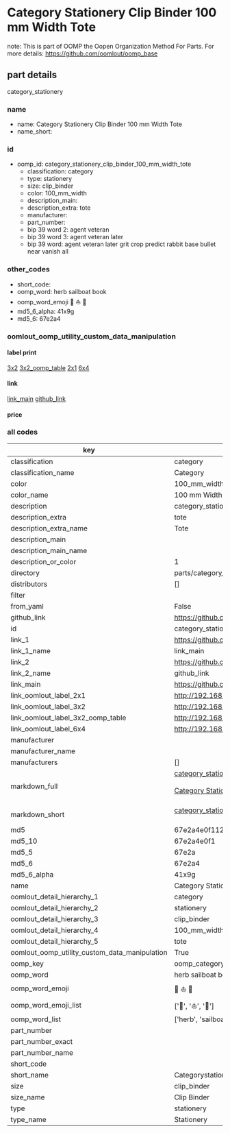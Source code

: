 # Category Stationery Clip Binder 100 mm Width Tote  

note: This is part of OOMP the Oopen Organization Method For Parts. For more details: https://github.com/oomlout/oomp_base

##  part details



category_stationery

### name
* name: Category Stationery Clip Binder 100 mm Width Tote
* name_short: 
### id
* oomp_id: category_stationery_clip_binder_100_mm_width_tote
  * classification: category
  * type: stationery
  * size: clip_binder
  * color: 100_mm_width
  * description_main: 
  * description_extra: tote
  * manufacturer: 
  * part_number: 
  * bip 39 word 2: agent veteran
  * bip 39 word 3: agent veteran later
  * bip 39 word: agent veteran later grit crop predict rabbit base bullet near vanish all

### other_codes
* short_code: 
* oomp_word: herb sailboat book
* oomp_word_emoji :herb: :sailboat: :book:
* md5_6_alpha: 41x9g
* md5_6: 67e2a4






### oomlout_oomp_utility_custom_data_manipulation
#### label print
[3x2](http://192.168.1.245:1112/?label=oomp%2041x9g)
[3x2_oomp_table](http://192.168.1.107:1112/?label=oomp%2041x9g)
[2x1](http://192.168.1.242:1112/?label=oomp%2041x9g)
[6x4](http://192.168.1.55:1112/?label=oomp%2041x9g)    

#### link

[link_main](https://github.com/oomlout/oomlout_oomp_current_version_messy/tree/main/parts/category_stationery_clip_binder_100_mm_width_tote) [github_link](https://github.com/oomlout/oomlout_oomp_part_src/tree/main/parts/category_stationery_clip_binder_100_mm_width_tote)                             

#### price







### all codes 
| key | value |  
| --- | --- |  
| classification | category |  
| classification_name | Category |  
| color | 100_mm_width |  
| color_name | 100 mm Width |  
| description | category_stationery |  
| description_extra | tote |  
| description_extra_name | Tote |  
| description_main |  |  
| description_main_name |  |  
| description_or_color | 1  |  
| directory | parts/category_stationery_clip_binder_100_mm_width_tote |  
| distributors | [] |  
| filter |  |  
| from_yaml | False |  
| github_link | https://github.com/oomlout/oomlout_oomp_part_src/tree/main/parts/category_stationery_clip_binder_100_mm_width_tote |  
| id | category_stationery_clip_binder_100_mm_width_tote |  
| link_1 | https://github.com/oomlout/oomlout_oomp_current_version_messy/tree/main/parts/category_stationery_clip_binder_100_mm_width_tote |  
| link_1_name | link_main |  
| link_2 | https://github.com/oomlout/oomlout_oomp_part_src/tree/main/parts/category_stationery_clip_binder_100_mm_width_tote |  
| link_2_name | github_link |  
| link_main | https://github.com/oomlout/oomlout_oomp_current_version_messy/tree/main/parts/category_stationery_clip_binder_100_mm_width_tote |  
| link_oomlout_label_2x1 | http://192.168.1.242:1112/?label=oomp%2041x9g |  
| link_oomlout_label_3x2 | http://192.168.1.245:1112/?label=oomp%2041x9g |  
| link_oomlout_label_3x2_oomp_table | http://192.168.1.107:1112/?label=oomp%2041x9g |  
| link_oomlout_label_6x4 | http://192.168.1.55:1112/?label=oomp%2041x9g |  
| manufacturer |  |  
| manufacturer_name |  |  
| manufacturers | [] |  
| markdown_full | [category_stationery_clip_binder_100_mm_width_tote](https://github.com/oomlout/oomlout_oomp_current_version_messy/tree/main/parts/category_stationery_clip_binder_100_mm_width_tote)<br>[](https://github.com/oomlout/oomlout_oomp_current_version_messy/tree/main/parts/category_stationery_clip_binder_100_mm_width_tote)<br>[Category Stationery Clip Binder 100 Mm Width Tote](https://github.com/oomlout/oomlout_oomp_current_version_messy/tree/main/parts/category_stationery_clip_binder_100_mm_width_tote)<br><br> |  
| markdown_short | [category_stationery_clip_binder_100_mm_width_tote](https://github.com/oomlout/oomlout_oomp_current_version_messy/tree/main/parts/category_stationery_clip_binder_100_mm_width_tote)<br><br> |  
| md5 | 67e2a4e0f112f606a699f66afabcc827 |  
| md5_10 | 67e2a4e0f1 |  
| md5_5 | 67e2a |  
| md5_6 | 67e2a4 |  
| md5_6_alpha | 41x9g |  
| name | Category Stationery Clip Binder 100 mm Width Tote |  
| oomlout_detail_hierarchy_1 | category |  
| oomlout_detail_hierarchy_2 | stationery |  
| oomlout_detail_hierarchy_3 | clip_binder |  
| oomlout_detail_hierarchy_4 | 100_mm_width |  
| oomlout_detail_hierarchy_5 | tote |  
| oomlout_oomp_utility_custom_data_manipulation | True |  
| oomp_key | oomp_category_stationery_clip_binder_100_mm_width_tote |  
| oomp_word | herb sailboat book |  
| oomp_word_emoji | :herb: :sailboat: :book: |  
| oomp_word_emoji_list | [':herb:', ':sailboat:', ':book:'] |  
| oomp_word_list | ['herb', 'sailboat', 'book'] |  
| part_number |  |  
| part_number_exact |  |  
| part_number_name |  |  
| short_code |  |  
| short_name | Categorystationery |  
| size | clip_binder |  
| size_name | Clip Binder |  
| type | stationery |  
| type_name | Stationery |  
